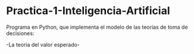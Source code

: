 # Practica-1-Inteligencia-Artificial
Programa en Python, que implementa el modelo de las teorías de toma de decisiones:

-La teoría del valor esperado-
